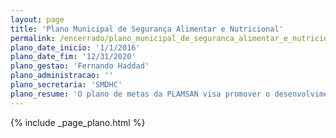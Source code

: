 ```yaml
---
layout: page
title: 'Plano Municipal de Segurança Alimentar e Nutricional'
permalink: /encerrado/plano_municipal_de_seguranca_alimentar_e_nutricional/
plano_date_inicio: '1/1/2016'
plano_date_fim: '12/31/2020'
plano_gestao: 'Fernando Haddad'
plano_administracao: ''
plano_secretaria: 'SMDHC'
plano_resume: 'O plano de metas da PLAMSAN visa promover o desenvolvimento agrícola regional, garantindo o direito à alimentação adequada, combatendo a fome e a exclusão social, e estimulando hábitos alimentares saudáveis e a geração de renda ligada à alimentação saudável. A Fundação Paulistana de Educação, Tecnologia e Cultura, em parceria com a Secretaria do Desenvolvimento, Trabalho e Empreendedorismo, implementará ações como ampliar o projeto "Hortas e Viveiros da Comunidade", realizar eventos na Escola Técnica de Saúde Pública Prof. Makiguti para promover a cultura de alimentação saudável, oferecer cursos de formação agroecológica em subprefeituras e implantar cantinas saudáveis em instituições educacionais.'
---
```

<div>
{% include _page_plano.html %}
</div>
